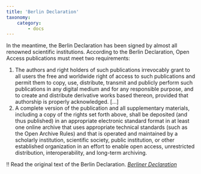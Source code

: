 ```yaml
---
title: 'Berlin Declaration'
taxonomy:
    category:
        - docs
---
```

In the meantime, the Berlin Declaration has been signed by almost all renowned scientific institutions. According to the Berlin Declaration, Open Access publications must meet two requirements:
1. The authors and right holders of such publications irrevocably grant to all users the free and worldwide right of access to such publications and permit them to copy, use, distribute, transmit and publicly perform such publications in any digital medium and for any responsible purpose, and to create and distribute derivative works based thereon, provided that authorship is properly acknowledged. [...]
1. A complete version of the publication and all supplementary materials, including a copy of the rights set forth above, shall be deposited (and thus published) in an appropriate electronic standard format in at least one online archive that uses appropriate technical standards (such as the Open Archive Rules) and that is operated and maintained by a scholarly institution, scientific society, public institution, or other established organization in an effort to enable open access, unrestricted distribution, interoperability, and long-term archiving.

!! Read the original text of the Berlin Declaration. <cite> [Berliner Declaration](https://openaccess.mpg.de/68053/Berliner_Erklaerung_dt_Version_07-2006.pdf)
